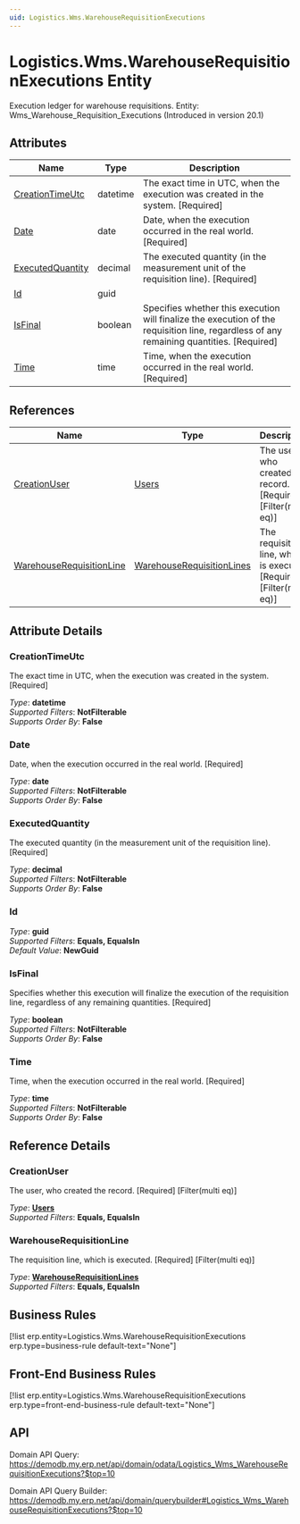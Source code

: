 ```yaml
---
uid: Logistics.Wms.WarehouseRequisitionExecutions
---
```

# Logistics.Wms.WarehouseRequisitionExecutions Entity

Execution ledger for warehouse requisitions. Entity: Wms_Warehouse_Requisition_Executions (Introduced in version 20.1)

## Attributes

| Name | Type | Description |
| ---- | ---- | --- |
| [CreationTimeUtc](Logistics.Wms.WarehouseRequisitionExecutions.md#creationtimeutc) | datetime | The exact time in UTC, when the execution was created in the system. [Required] 
| [Date](Logistics.Wms.WarehouseRequisitionExecutions.md#date) | date | Date, when the execution occurred in the real world. [Required] 
| [ExecutedQuantity](Logistics.Wms.WarehouseRequisitionExecutions.md#executedquantity) | decimal | The executed quantity (in the measurement unit of the requisition line). [Required] 
| [Id](Logistics.Wms.WarehouseRequisitionExecutions.md#id) | guid |  
| [IsFinal](Logistics.Wms.WarehouseRequisitionExecutions.md#isfinal) | boolean | Specifies whether this execution will finalize the execution of the requisition line, regardless of any remaining quantities. [Required] 
| [Time](Logistics.Wms.WarehouseRequisitionExecutions.md#time) | time | Time, when the execution occurred in the real world. [Required] 

## References

| Name | Type | Description |
| ---- | ---- | --- |
| [CreationUser](Logistics.Wms.WarehouseRequisitionExecutions.md#creationuser) | [Users](Systems.Security.Users.md) | The user, who created the record. [Required] [Filter(multi eq)] |
| [WarehouseRequisitionLine](Logistics.Wms.WarehouseRequisitionExecutions.md#warehouserequisitionline) | [WarehouseRequisitionLines](Logistics.Wms.WarehouseRequisitionLines.md) | The requisition line, which is executed. [Required] [Filter(multi eq)] |


## Attribute Details

### CreationTimeUtc

The exact time in UTC, when the execution was created in the system. [Required]

_Type_: **datetime**  
_Supported Filters_: **NotFilterable**  
_Supports Order By_: **False**  

### Date

Date, when the execution occurred in the real world. [Required]

_Type_: **date**  
_Supported Filters_: **NotFilterable**  
_Supports Order By_: **False**  

### ExecutedQuantity

The executed quantity (in the measurement unit of the requisition line). [Required]

_Type_: **decimal**  
_Supported Filters_: **NotFilterable**  
_Supports Order By_: **False**  

### Id

_Type_: **guid**  
_Supported Filters_: **Equals, EqualsIn**  
_Default Value_: **NewGuid**  

### IsFinal

Specifies whether this execution will finalize the execution of the requisition line, regardless of any remaining quantities. [Required]

_Type_: **boolean**  
_Supported Filters_: **NotFilterable**  
_Supports Order By_: **False**  

### Time

Time, when the execution occurred in the real world. [Required]

_Type_: **time**  
_Supported Filters_: **NotFilterable**  
_Supports Order By_: **False**  


## Reference Details

### CreationUser

The user, who created the record. [Required] [Filter(multi eq)]

_Type_: **[Users](Systems.Security.Users.md)**  
_Supported Filters_: **Equals, EqualsIn**  

### WarehouseRequisitionLine

The requisition line, which is executed. [Required] [Filter(multi eq)]

_Type_: **[WarehouseRequisitionLines](Logistics.Wms.WarehouseRequisitionLines.md)**  
_Supported Filters_: **Equals, EqualsIn**  



## Business Rules

[!list erp.entity=Logistics.Wms.WarehouseRequisitionExecutions erp.type=business-rule default-text="None"]

## Front-End Business Rules

[!list erp.entity=Logistics.Wms.WarehouseRequisitionExecutions erp.type=front-end-business-rule default-text="None"]

## API

Domain API Query:
<https://demodb.my.erp.net/api/domain/odata/Logistics_Wms_WarehouseRequisitionExecutions?$top=10>

Domain API Query Builder:
<https://demodb.my.erp.net/api/domain/querybuilder#Logistics_Wms_WarehouseRequisitionExecutions?$top=10>

